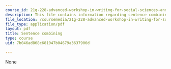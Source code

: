```yaml
---
course_id: 21g-228-advanced-workshop-in-writing-for-social-sciences-and-architecture-els-spring-2007
description: This file contains information regarding sentence combining.
file_location: /coursemedia/21g-228-advanced-workshop-in-writing-for-social-sciences-and-architecture-els-spring-2007/7b046ad868c681047b04679a3637906d_MIT21G.228S07_sent_combine.pdf
file_type: application/pdf
layout: pdf
title: Sentence combining
type: course
uid: 7b046ad868c681047b04679a3637906d

---
```

None